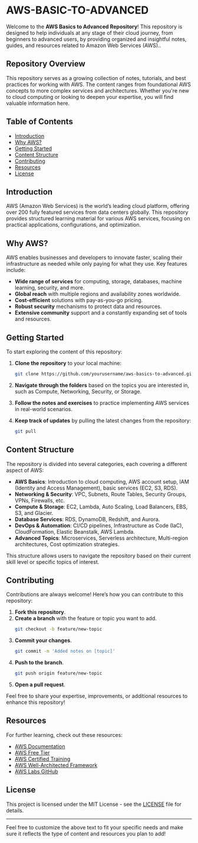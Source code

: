# AWS-BASIC-TO-ADVANCED

Welcome to the **AWS Basics to Advanced Repository**! This repository is designed to help individuals at any stage of their cloud journey, from beginners to advanced users, by providing organized and insightful notes, guides, and resources related to Amazon Web Services (AWS)..

## Repository Overview

This repository serves as a growing collection of notes, tutorials, and best practices for working with AWS. The content ranges from foundational AWS concepts to more complex services and architectures. Whether you're new to cloud computing or looking to deepen your expertise, you will find valuable information here.

## Table of Contents

- [Introduction](#introduction)
- [Why AWS?](#why-aws)
- [Getting Started](#getting-started)
- [Content Structure](#content-structure)
- [Contributing](#contributing)
- [Resources](#resources)
- [License](#license)

## Introduction

AWS (Amazon Web Services) is the world’s leading cloud platform, offering over 200 fully featured services from data centers globally. This repository provides structured learning material for various AWS services, focusing on practical applications, configurations, and optimization.

## Why AWS?

AWS enables businesses and developers to innovate faster, scaling their infrastructure as needed while only paying for what they use. Key features include:

- **Wide range of services** for computing, storage, databases, machine learning, security, and more.
- **Global reach** with multiple regions and availability zones worldwide.
- **Cost-efficient** solutions with pay-as-you-go pricing.
- **Robust security** mechanisms to protect data and resources.
- **Extensive community** support and a constantly expanding set of tools and resources.

## Getting Started

To start exploring the content of this repository:

1. **Clone the repository** to your local machine:
   ```bash
   git clone https://github.com/yourusername/aws-basics-to-advanced.git
   ```

2. **Navigate through the folders** based on the topics you are interested in, such as Compute, Networking, Security, or Storage.

3. **Follow the notes and exercises** to practice implementing AWS services in real-world scenarios.

4. **Keep track of updates** by pulling the latest changes from the repository:
   ```bash
   git pull
   ```

## Content Structure

The repository is divided into several categories, each covering a different aspect of AWS:

- **AWS Basics**: Introduction to cloud computing, AWS account setup, IAM (Identity and Access Management), basic services (EC2, S3, RDS).
- **Networking & Security**: VPC, Subnets, Route Tables, Security Groups, VPNs, Firewalls, etc.
- **Compute & Storage**: EC2, Lambda, Auto Scaling, Load Balancers, EBS, S3, and Glacier.
- **Database Services**: RDS, DynamoDB, Redshift, and Aurora.
- **DevOps & Automation**: CI/CD pipelines, Infrastructure as Code (IaC), CloudFormation, Elastic Beanstalk, AWS Lambda.
- **Advanced Topics**: Microservices, Serverless architecture, Multi-region architectures, Cost optimization strategies.

This structure allows users to navigate the repository based on their current skill level or specific topics of interest.

## Contributing

Contributions are always welcome! Here’s how you can contribute to this repository:

1. **Fork this repository**.
2. **Create a branch** with the feature or topic you want to add.
   ```bash
   git checkout -b feature/new-topic
   ```
3. **Commit your changes**.
   ```bash
   git commit -m 'Added notes on [topic]'
   ```
4. **Push to the branch**.
   ```bash
   git push origin feature/new-topic
   ```
5. **Open a pull request**.

Feel free to share your expertise, improvements, or additional resources to enhance this repository!

## Resources

For further learning, check out these resources:

- [AWS Documentation](https://docs.aws.amazon.com/)
- [AWS Free Tier](https://aws.amazon.com/free/)
- [AWS Certified Training](https://aws.amazon.com/training/)
- [AWS Well-Architected Framework](https://aws.amazon.com/architecture/well-architected/)
- [AWS Labs GitHub](https://github.com/awslabs)

## License

This project is licensed under the MIT License - see the [LICENSE](LICENSE) file for details.

---

Feel free to customize the above text to fit your specific needs and make sure it reflects the type of content and resources you plan to add!
